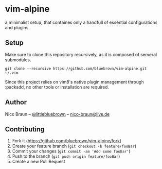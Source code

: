 # vim-alpine
a minimalist setup, that containes only a handfull of essential configurations and plugins.

## Setup
Make sure to clone this repository recursively, as it is composed of serveral submodules.
```
git clone --recursive https://github.com/bluebrown/vim-alpine.git ~/.vim
```
Since this project relies on vim8's native plugin management through :packadd, no other tools or installation are required.

## Author
Nico Braun – [@littlebluebrown](https://twitter.com/littlebluebrown) – nico-braun@live.de

## Contributing
1. Fork it (<https://github.com/bluebrown/vim-alpine/fork>)
2. Create your feature branch (`git checkout -b feature/fooBar`)
3. Commit your changes (`git commit -am 'Add some fooBar'`)
4. Push to the branch (`git push origin feature/fooBar`)
5. Create a new Pull Request

<!-- Markdown link & img dfn's -->
[npm-image]: https://img.shields.io/npm/v/datadog-metrics.svg?style=flat-square
[npm-url]: https://npmjs.org/package/datadog-metrics
[npm-downloads]: https://img.shields.io/npm/dm/datadog-metrics.svg?style=flat-square
[travis-image]: https://img.shields.io/travis/dbader/node-datadog-metrics/master.svg?style=flat-square
[travis-url]: https://travis-ci.org/dbader/node-datadog-metrics
[wiki]: https://github.com/yourname/yourproject/wiki
